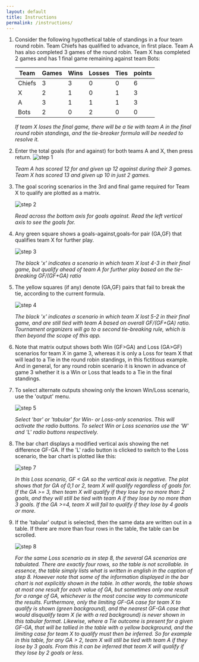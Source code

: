```yaml
---
layout: default
title: Instructions
permalink: /instructions/
---
```

1. Consider the following hypothetical table of standings in a four team round robin. Team Chiefs has qualified to advance, in first place. Team A has also completed 3 games of the round robin. Team X has completed 2 games and has 1 final game remaining against team Bots:

    | Team | Games | Wins | Losses | Ties | points |
    | ---- | ----- | ---- | ------ | ---- | ------ |
    | Chiefs | 3   | 3    | 0      | 0    | 6      |
    | X    | 2     | 1    | 0      | 1    | 3      |
    | A    | 3     | 1    | 1      | 1    | 3      |
    | Bots | 2     | 0    | 2      | 0    | 0      |

    *If team X loses the final game, there will be a tie with team A in the final round robin standings, and the tie-breaker formula will be needed to resolve it.*

2. Enter the total goals (for and against) for both teams A and X, then press return.
![step 1]({{site.baseurl}}/images/tb_instructions_1.png "Step 1")

    *Team A has scored 12 for and given up 12 against during their 3 games. Team X has scored 13 and given up 10 in just 2 games.*
3. The goal scoring scenarios in the 3rd and final game required for Team X to qualify are plotted as a matrix.

    ![step 2]({{site.baseurl}}/images/tb_instructions_2.png "Step 2")

    *Read across the bottom axis for goals against. Read the left vertical axis to see the goals for.*
4. Any green square shows a goals-against,goals-for pair (GA,GF) that qualifies team X for further play.

    ![step 3]({{site.baseurl}}/images/tb_instructions_3.png "Step 3")

    *The black 'x' indicates a scenario in which team X lost 4-3 in their final game, but qualify ahead of team A for further play based on the tie-breaking GF/(GF+GA) ratio*
5. The yellow squares (if any) denote (GA,GF) pairs that fail to break the tie, according to the current formula.

    ![step 4]({{site.baseurl}}/images/tb_instructions_4.png "Step 4")

    *The black 'x' indicates a scenario in which team X lost 5-2 in their final game, and are still tied with team A based on overall GF/(GF+GA) ratio. Tournament organizers will go to a second tie-breaking rule, which is then beyond the scope of this app.*
6. Note that matrix output shows both Win (GF>GA) and Loss (GA>GF) scenarios for team X in game 3, whereas it is only a Loss for team X that will lead to a Tie in the round robin standings, in this fictitious example. And in general, for any round robin scenario it is known in advance of game 3 whether it is a Win or Loss that leads to a Tie in the final standings.
7. To select alternate outputs showing only the known Win/Loss scenario, use the 'output' menu.

    ![step 5]({{site.baseurl}}/images/tb_instructions_5.png "Step 5")

    *Select \'bar\' or \'tabular\' for Win- or Loss-only scenarios. This will activate the radio buttons. To select Win or Loss scenarios use the \'W\' and \'L\' radio buttons respectively.*

8. The bar chart displays a modified vertical axis showing the net difference GF-GA. If the 'L' radio button is clicked to switch to the Loss scenario, the bar chart is plotted like this:

    ![step 7]({{site.baseurl}}/images/tb_instructions_7.png "Step 7")

    *In this Loss scenario, GF < GA so the vertical axis is negative. The plot shows that for GA of 0,1 or 2, team X will qualify regardless of goals for. If the GA >= 3, then team X will qualify if they lose by no more than 2 goals, and they will still be tied with team A if they lose by no more than 3 goals. If the GA >=4, team X will fail to qualify if they lose by 4 goals or more.*
9. If the 'tabular' output is selected, then the same data are written out in a table. If there are more than four rows in the table, the table can be scrolled.

    ![step 8]({{site.baseurl}}/images/tb_instructions_8.png "Step 8")

    *For the same Loss scenario as in step 8, the several GA scenarios are tabulated. There are exactly four rows, so the table is not scrollable. In essence, the table simply lists what is written in english in the caption of step 8. However note that some of the information displayed in the bar chart is not explicitly shown in the table. In other words, the table shows at most one result for each value of GA, but sometimes only one result for a range of GA, whichever is the most concise way to communicate the results. Furthermore, only the limiting GF-GA case for team X to qualify is shown (green background), and the nearest GF-GA case that would disqualify team X (ie with a red background) is never shown in this tabular format. Likewise, where a Tie outcome is present for a given GF-GA, that will be tallied in the table with a yellow background, and the limiting case for team X to qualify must then be inferred. So for example in this table, for any GA > 2, team X will still be tied with team A if they lose by 3 goals. From this it can be inferred that team X will qualify if they lose by 2 goals or less.*
